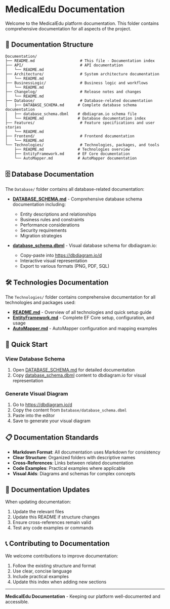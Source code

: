 # MedicalEdu Documentation

Welcome to the MedicalEdu platform documentation. This folder contains comprehensive documentation for all aspects of the project.

## 📁 Documentation Structure

```
Documentation/
├── README.md                    # This file - Documentation index
├── API/                         # API documentation
│   └── README.md
├── Architecture/                # System architecture documentation
│   └── README.md
├── BusinessLogic/               # Business logic and workflows
│   └── README.md
├── Changelog/                   # Release notes and changes
│   └── README.md
├── Database/                    # Database-related documentation
│   ├── DATABASE_SCHEMA.md      # Complete database schema documentation
│   ├── database_schema.dbml    # dbdiagram.io schema file
│   └── README.md               # Database documentation index
├── Features/                    # Feature specifications and user stories
│   └── README.md
├── Frontend/                    # Frontend documentation
│   └── README.md
└── Technologies/                # Technologies, packages, and tools
    ├── README.md               # Technologies overview
    ├── EntityFramework.md      # EF Core documentation
    └── AutoMapper.md           # AutoMapper documentation
```

## 🗄️ Database Documentation

The `Database/` folder contains all database-related documentation:

- **[DATABASE_SCHEMA.md](Database/DATABASE_SCHEMA.md)** - Comprehensive database schema documentation including:
  - Entity descriptions and relationships
  - Business rules and constraints
  - Performance considerations
  - Security requirements
  - Migration strategies

- **[database_schema.dbml](Database/database_schema.dbml)** - Visual database schema for dbdiagram.io:
  - Copy-paste into https://dbdiagram.io/d
  - Interactive visual representation
  - Export to various formats (PNG, PDF, SQL)

## 🛠️ Technologies Documentation

The `Technologies/` folder contains comprehensive documentation for all technologies and packages used:

- **[README.md](Technologies/README.md)** - Overview of all technologies and quick setup guide
- **[EntityFramework.md](Technologies/EntityFramework.md)** - Complete EF Core setup, configuration, and usage
- **[AutoMapper.md](Technologies/AutoMapper.md)** - AutoMapper configuration and mapping examples

## 🚀 Quick Start

### View Database Schema
1. Open [DATABASE_SCHEMA.md](Database/DATABASE_SCHEMA.md) for detailed documentation
2. Copy [database_schema.dbml](Database/database_schema.dbml) content to dbdiagram.io for visual representation

### Generate Visual Diagram
1. Go to https://dbdiagram.io/d
2. Copy the content from `Database/database_schema.dbml`
3. Paste into the editor
4. Save to generate your visual diagram

## 📋 Documentation Standards

- **Markdown Format**: All documentation uses Markdown for consistency
- **Clear Structure**: Organized folders with descriptive names
- **Cross-References**: Links between related documentation
- **Code Examples**: Practical examples where applicable
- **Visual Aids**: Diagrams and schemas for complex concepts

## 🔄 Documentation Updates

When updating documentation:
1. Update the relevant files
2. Update this README if structure changes
3. Ensure cross-references remain valid
4. Test any code examples or commands

## 📞 Contributing to Documentation

We welcome contributions to improve documentation:
1. Follow the existing structure and format
2. Use clear, concise language
3. Include practical examples
4. Update this index when adding new sections

---

**MedicalEdu Documentation** - Keeping our platform well-documented and accessible. 